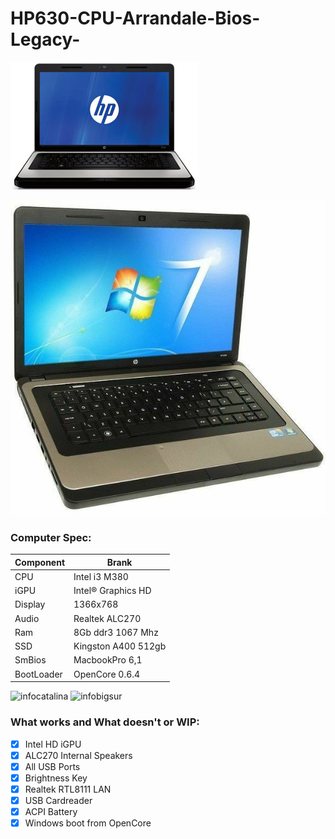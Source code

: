 # HP630-CPU-Arrandale-Bios-Legacy-

![HP630](./Screen/1.jpg)

![infobigsur](./Screen/2.jpg)

### Computer Spec:

| Component        | Brank                              |
| ---------------- | ---------------------------------- |
| CPU              | Intel i3 M380                      |
| iGPU             | Intel® Graphics HD                 |
| Display          | 1366x768                           |
| Audio            | Realtek ALC270                     |
| Ram              | 8Gb ddr3 1067 Mhz                  |
| SSD              | Kingston A400 512gb                |
| SmBios           | MacbookPro 6,1                     |
| BootLoader       | OpenCore 0.6.4                     |

![infocatalina](./Screen/3.jpg)
![infobigsur](./Screen/4.jpg) 

### What works and What doesn't or WIP:

- [x] Intel HD iGPU
- [x] ALC270 Internal Speakers
- [x] All USB Ports 
- [x] Brightness Key
- [x] Realtek RTL8111 LAN
- [x] USB Cardreader
- [x] ACPI Battery
- [x] Windows boot from OpenCore
